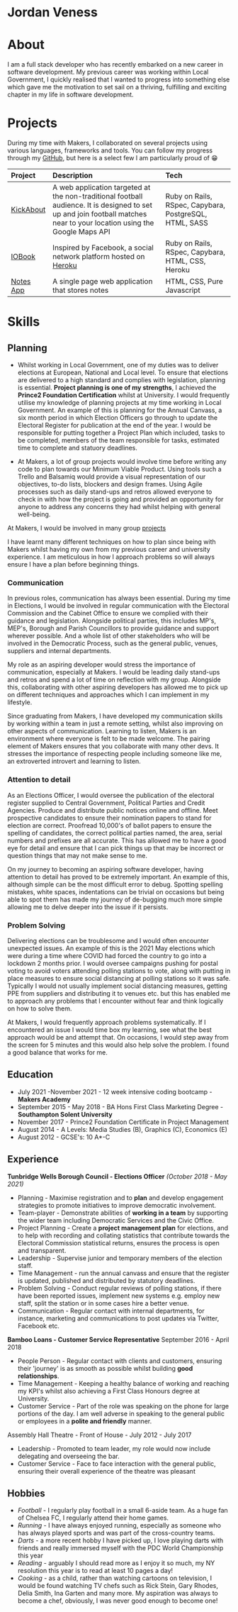 # Jordan Veness

# About 
I am a full stack developer who has recently embarked on a new career in software development. My previous career was working within Local Government, I quickly realised that I wanted to progress into something else which gave me the motivation to set sail on a thriving, fulfilling and exciting chapter in my life in software development.  

# Projects
During my time with Makers, I collaborated on several projects using various languages, frameworks and tools. You can follow my progress through my [GitHub](github.com/jordanveness), but here is a select few I am particularly proud of 😁

| Project     | Description  | Tech  |
|:------------|:-------------|:-------|
| [KickAbout](https://github.com/lildann/kickabout)   | A web application targeted at the non-traditional football audience. It is designed to set up and join football matches near to your location using the Google Maps API | Ruby on Rails, RSpec, Capybara, PostgreSQL, HTML, SASS |
| [IOBook](https://github.com/tomal02/iobook) | Inspired by Facebook, a social network platform hosted on [Heroku](https://iobook.herokuapp.com/) | Ruby on Rails, RSpec, Capybara, HTML, CSS, Heroku |
| [Notes App](https://github.com/Maby0/notesApp) | A single page web application that stores notes | HTML, CSS, Pure Javascript |

# Skills
## Planning

* Whilst working in Local Government, one of my duties was to deliver elections at European, National and Local level. To ensure that elections are delivered to a high standard and complies with legislation, planning is essential. <b>Project planning is one of my strengths</b>, I achieved the <b>Prince2 Foundation Certification</b> whilst at University. I would frequently utilise my knowledge of planning projects at my time working in Local Government. An example of this is planning for the Annual Canvass, a six month period in which Election Officers go through to update the Electoral Register for publication at the end of the year. I would be responsible for putting together a Project Plan which included, tasks to be completed, members of the team responsible for tasks, estimated time to complete and statuory deadlines. 

* At Makers, a lot of group projects would involve time before writing any code to plan towards our Minimum Viable Product. Using tools such a Trello and Balsamiq would provide a visual representation of our objectives, to-do lists, blockers and design frames. Using Agile processes such as daily stand-ups and retros allowed everyone to check in with how the project is going and provided an opportunity for anyone to address any concerns they had whilst helping with general well-being. 

At Makers, I would be involved in many group [projects](#projects) 


I have learnt many different techniques on how to plan since being with Makers whilst having my own from my previous career and university experience. I am meticulous in how I approach problems so will always ensure I have a plan before beginning things. 

### Communication
In previous roles, communication has always been essential. During my time in Elections, I would be involved in regular communication with the Electoral Commission and the Cabinet Office to ensure we complied with their guidance and legislation. Alongside political parties, this includes MP's, MEP's, Borough and Parish Councillors to provide guidance and support wherever possible. And a whole list of other stakeholders who will be involved in the Democratic Process, such as the general public, venues, suppliers and internal departments. 

My role as an aspiring developer would stress the importance of communication, especially at Makers. I would be leading daily stand-ups and retros and spend a lot of time on reflection with my group. Alongside this, collaborating with other aspiring developers has allowed me to pick up on different techniques and approaches which I can implement in my lifestyle.

Since graduating from Makers, I have developed my communication skills by working within a team in just a remote setting, whilst also improving on other aspects of communication. Learning to listen, Makers is an environment where everyone is felt to be made welcome. The pairing element of Makers ensures that you collaborate with many other devs. It stresses the importance of respecting people including someone like me, an extroverted introvert and learning to listen. 

### Attention to detail
As an Elections Officer, I would oversee the publication of the electoral register supplied to Central Government, Political Parties and Credit Agencies. Produce and distribute public notices online and offline. Meet prospective candidates to ensure their nomination papers to stand for election are correct. Proofread 10,000's of ballot papers to ensure the spelling of candidates, the correct political parties named, the area, serial numbers and prefixes are all accurate. This has allowed me to have a good eye for detail and ensure that I can pick things up that may be incorrect or question things that may not make sense to me.

On my journey to becoming an aspiring software developer, having attention to detail has proved to be extremely important. An example of this, although simple can be the most difficult error to debug. Spotting spelling mistakes, white spaces, indentations can be trivial on occasions but being able to spot them has made my journey of de-bugging much more simple allowing me to delve deeper into the issue if it persists. 

### Problem Solving
Delivering elections can be troublesome and I would often encounter unexpected issues. An example of this is the 2021 May elections which were during a time where COVID had forced the country to go into a lockdown 2 months prior. I would oversee campaigns pushing for postal voting to avoid voters attending polling stations to vote, along with putting in place measures to ensure social distancing at polling stations so it was safe. Typically I would not usually implement social distancing measures, getting PPE from suppliers and distributing it to venues etc. but this has enabled me to approach any problems that I encounter without fear and think logically on how to solve them. 

At Makers, I would frequently approach problems systematically. If I encountered an issue I would time box my learning, see what the best approach would be and attempt that. On occasions, I would step away from the screen for 5 minutes and this would also help solve the problem. I found a good balance that works for me. 

## Education 
* July 2021 -November 2021 - 12 week intensive coding bootcamp - <b>Makers Academy</b> 
* September 2015 - May 2018 - BA Hons First Class Marketing Degree - <b>Southampton Solent University</b>
* November 2017 - Prince2 Foundation Certificate in Project Management
* August 2014 - A Levels: Media Studies (B), Graphics (C), Economics (E)
* August 2012 - GCSE's: 10 A*-C 

## Experience
<b>Tunbridge Wells Borough Council - Elections Officer</b> <i>(October 2018 - May 2021) </i>

* Planning - Maximise registration and to <b>plan</b> and develop engagement strategies to promote initiatives to improve democratic involvement.
* Team-player - Demonstrate abilities of <b>working in a team</b> by supporting the wider team including Democratic Services and the Civic Office.
* Project Planning - Create a <b>project management plan</b> for elections, and to help with recording and collating statistics that contribute towards the Electoral Commission statistical returns, ensures the process is open and transparent.
* Leadership - Supervise junior and temporary members of the election staff.
* Time Management - run the annual canvass and ensure that the register is updated, published and distributed by statutory deadlines.
* Problem Solving - Conduct regular reviews of polling stations, if there have been reported issues, implement new systems e.g. employ new staff, split the station or in some cases hire a better venue. 
* Communication - Regular contact with internal departments, for instance, marketing and communications to post updates via Twitter, Facebook etc. 

<b>Bamboo Loans - Customer Service Representative</b> September 2016 - April 2018

* People Person - Regular contact with clients and customers, ensuring their 'journey' is as smooth as possible whilst building <b>good relationships</b>.
* Time Management - Keeping a healthy balance of working and reaching my KPI's whilst also achieving a First Class Honours degree at University.
* Customer Service - Part of the role was speaking on the phone for large portions of the day. I am well adverse in speaking to the general public or employees in a <b>polite and friendly</b> manner. 

Assembly Hall Theatre - Front of House - July 2012 - July 2017

* Leadership - Promoted to team leader, my role would now include delegating and overseeing the bar.
* Customer Service - Face to face interaction with the general public, ensuring their overall experience of the theatre was pleasant

## Hobbies

* <i>Football</i> - I regularly play football in a small 6-aside team. As a huge fan of Chelsea FC, I regularly attend their home games.
* <i>Running</i> - I have always enjoyed running, especially as someone who has always played sports and was part of the cross-country teams.
* <i>Darts</i> - a more recent hobby I have picked up, I love playing darts with friends and really immersed myself with the PDC World Championship this year
* <i>Reading</i> - arguably I should read more as I enjoy it so much, my NY resolution this year is to read at least 10 pages a day!
* <i>Cooking</i> - as a child, rather than watching cartoons on television, I would be found watching TV chefs such as Rick Stein, Gary Rhodes, Delia Smith, Ina Garten and many more. My aspiration was always to become a chef, obviously, I was never good enough to become one! 
